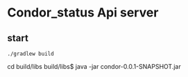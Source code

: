 # Condor_status Api server

## start 
```agsl
./gradlew build
```

cd build/libs
build/libs$ java -jar condor-0.0.1-SNAPSHOT.jar